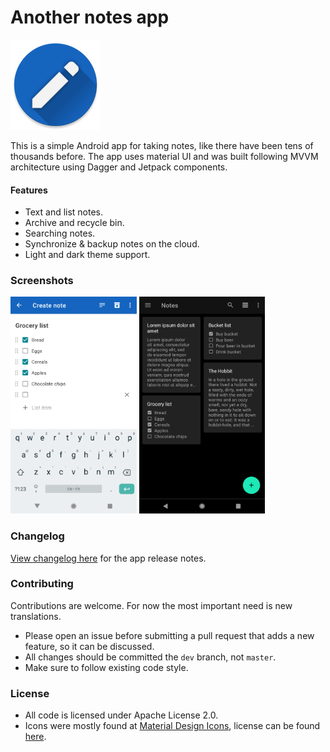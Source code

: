 # Another notes app

![App icon](app/src/main/res/mipmap-xxhdpi/ic_launcher_round.png)

This is a simple Android app for taking notes, like there have been tens of thousands before.
The app uses material UI and was built following MVVM architecture using Dagger and Jetpack
components.

#### Features
- Text and list notes.
- Archive and recycle bin.
- Searching notes.
- Synchronize & backup notes on the cloud.
- Light and dark theme support.

### Screenshots

<img alt="Screenshot 1" src="screenshots/screenshot1.png" width="40%"/>  <img alt="Screenshot 2" src="screenshots/screenshot2.png" width="40%"/>

### Changelog
[View changelog here][changelog] for the app release notes.

### Contributing
Contributions are welcome. For now the most important need is new translations.
- Please open an issue before submitting a pull request that adds a new feature, so it can be discussed.
- All changes should be committed the `dev` branch, not `master`.
- Make sure to follow existing code style.

### License
- All code is licensed under Apache License 2.0.
- Icons were mostly found at [Material Design Icons][mdi-icons], license can be found [here][mdi-icons-license].


[changelog]: CHANGELOG.md
[mdi-icons]: https://materialdesignicons.com
[mdi-icons-license]: https://github.com/Templarian/MaterialDesign#license
